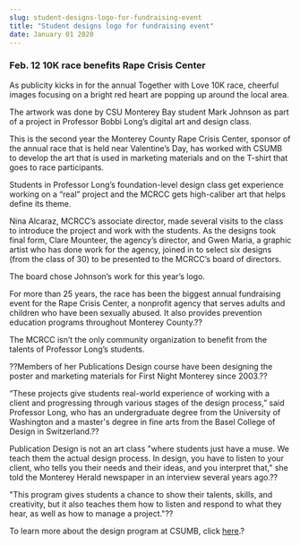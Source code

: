 ```yaml
---
slug: student-designs-logo-for-fundraising-event
title: "Student designs logo for fundraising event"
date: January 01 2020
---
```


 
<h3>Feb. 12 10K race benefits Rape Crisis Center</h3>
<p>
  As publicity kicks in for the annual Together with Love 10K race, cheerful
  images focusing on a bright red heart are popping up around the local area.
</p>
<p>
  The artwork was done by CSU Monterey Bay student Mark Johnson as part of a
  project in Professor Bobbi Long’s digital art and design class.
</p>
<p>
  This is the second year the Monterey County Rape Crisis Center, sponsor of the
  annual race that is held near Valentine’s Day, has worked with CSUMB to
  develop the art that is used in marketing materials and on the T-shirt that
  goes to race participants.
</p>
<p>
  Students in Professor Long’s foundation-level design class get experience
  working on a “real” project and the MCRCC gets high-caliber art that helps
  define its theme.
</p>
<p>
  Nina Alcaraz, MCRCC’s associate director, made several visits to the class to
  introduce the project and work with the students. As the designs took final
  form, Clare Mounteer, the agency’s director, and Gwen Maria, a graphic artist
  who has done work for the agency, joined in to select six designs (from the
  class of 30) to be presented to the MCRCC’s board of directors.
</p>
<p>The board chose Johnson’s work for this year’s logo.</p>
<p>
  For more than 25 years, the race has been the biggest annual fundraising event
  for the Rape Crisis Center, a nonprofit agency that serves adults and children
  who have been sexually abused. It also provides prevention education programs
  throughout Monterey County.??
</p>
<p>
  The MCRCC isn’t the only community organization to benefit from the talents of
  Professor Long’s students.
</p>
<p>
  ??Members of her Publications Design course have been designing the poster and
  marketing materials for First Night Monterey since 2003.??
</p>
<p>
  “These projects give students real-world experience of working with a client
  and progressing through various stages of the design process,” said Professor
  Long, who has an undergraduate degree from the University of Washington and a
  master's degree in fine arts from the Basel College of Design in
  Switzerland.??
</p>
<p>
  Publication Design is not an art class "where students just have a muse. We
  teach them the actual design process. In design, you have to listen to your
  client, who tells you their needs and their ideas, and you interpret that,"
  she told the Monterey Herald newspaper in an interview several years ago.??
</p>
<p>
  "This program gives students a chance to show their talents, skills, and
  creativity, but it also teaches them how to listen and respond to what they
  hear, as well as how to manage a project."??
</p>
<p>
  To learn more about the design program at CSUMB, click
  <a href="https://itcd.csumb.edu/bs-cd">here</a>.?
</p>
 
